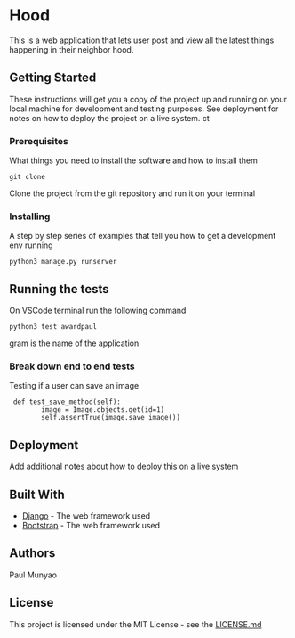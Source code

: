 # Hood

This is a web application that lets user post and view all the latest things happening in their neighbor hood.

## Getting Started

These instructions will get you a copy of the project up and running on your local machine for development and testing purposes. See deployment for notes on how to deploy the project on a live system.
ct
### Prerequisites

What things you need to install the software and how to install them

```
git clone
```
Clone the project from the git repository and run it on your terminal
### Installing

A step by step series of examples that tell you how to get a development env running


```
python3 manage.py runserver
```
## Running the tests

On VSCode terminal run the following command
```
python3 test awardpaul
```
gram is the name of the application
### Break down end to end tests

Testing if a user can save an image

```
 def test_save_method(self):
        image = Image.objects.get(id=1)
        self.assertTrue(image.save_image())
``` 
## Deployment

Add additional notes about how to deploy this on a live system

## Built With

* [Django](https://docs.djangoproject.com/en/4.0/) - The web framework used
* [Bootstrap](https://getbootstrap.com/docs/5.0/getting-started/introduction/) - The web framework used

## Authors

Paul Munyao

## License

This project is licensed under the MIT License - see the [LICENSE.md](LICENSE.md) 